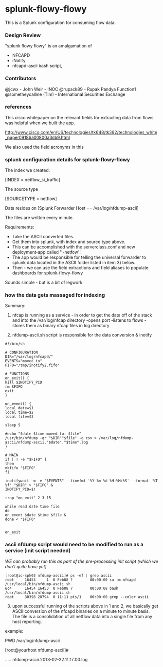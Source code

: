 splunk-flowy-flowy
==================

This is a Splunk configuration for consuming flow data.

### Design Review

"splunk flowy flowy" is an amalgamation of 
- NFCAPD 
- iNotify 
- nfcapd-ascii bash script,  

### Contributors

@jcwx - John Weir - INOC
@rupack89 - Rupak Pandya Function1
@sometheycallme (Tim) - International Securities Exchange

### references

This cisco whitepaper on the relevant fields for extracting data from flows was helpful when we built the app.

http://www.cisco.com/en/US/technologies/tk648/tk362/technologies_white_paper09186a00800a3db9.html

We also used the field acronyms in this 


### splunk configuration details for splunk-flowy-flowy

The index we created:

[INDEX = netflow_si_traffic] 

The source type

[SOURCETYPE = netflow]

Data resides on [Splunk Forwarder Host == /var/log/nfdump-ascii]

The files are written every minute.

Requirements:

- Take the ASCII converted files.  
- Get them into splunk, with index and source type above.  
- This can be accomplished with the serverclass.conf  and new deployment-app called ''<your-company-name>-netfow''. 
- The app would be responsible for telling the universal forwarder to splunk data located in the ASCII folder listed in item 3) below.    
- Then - we can use the field extractions and field aliases to populate dashboards for splunk-flowy-flowy

Sounds simple - but is a bit of legwork.

### how the data gets massaged for indexing

Summary:
1) nfcap is running as a service - in order to get the data off of the stack and into the /var/log/nfcap directory
-opens port
-listens to flows
-stores them as binary nfcap files in log directory


2) nfdump-ascii.sh script is responsible for the data conversion & inotify

```
#!/bin/sh

# CONFIGURATION
DIR="/var/log/nfcapd/"
EVENTS="moved_to"
FIFO="/tmp/inotify2.fifo"

# FUNCTIONS
on_exit() {
kill $INOTIFY_PID
rm $FIFO
exit
}

on_event() {
local date=$1
local time=$2
local file=$3

sleep 5

#echo "$date $time moved to: $file"
/usr/bin/nfdump -qr "$DIR""$file" -o csv > /var/log/nfdump-ascii/nfdump-ascii."$date"."$time".log
}

# MAIN
if [ ! -e "$FIFO" ]
then
mkfifo "$FIFO"
fi

inotifywait -m -e "$EVENTS" --timefmt '%Y-%m-%d %H:%M:%S' --format '%T %f' "$DIR" > "$FIFO" &
INOTIFY_PID=$!

trap "on_exit" 2 3 15

while read date time file
do
on_event $date $time $file &
done < "$FIFO"


on_exit
```

###  ascii nfdump script would need to be modified to run as a service (init script needed)

<i> WE can probably run this as part of the pre-processing init script (which we don't quite have yet) </i>

```
[root@ic-spk03 nfdump-ascii]# ps -ef | grep ascii
root     16453     1  0 Feb08 ?        00:00:00 su -m nfcapd /usr/local/bin/nfdump-ascii.sh
uc4      16454 16453  0 Feb08 ?        00:00:08 bash /usr/local/bin/nfdump-ascii.sh
root     30398 28794  0 11:11 pts/1    00:00:00 grep --color ascii
```


3) upon successful running of the scripts above in 1 and 2, we basically get ASCII conversion of the nfcapd binaries on a minute to minute basis.    The file is a consolidation of all netflow data into a single file from any host reporting.    

example:

PWD 
/var/log/nfdump-ascii

[root@yourhost nfdump-ascii]#

.....
  nfdump-ascii.2013-02-22.11:17:00.log




